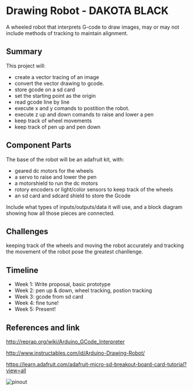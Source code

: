# Drawing Robot - DAKOTA BLACK

A wheeled robot that interprets G-code to draw images, may or may not include methods of tracking to maintain alignment. 

## Summary

This project will:
- create a vector tracing of an image
- convert the vector drawing to gcode.
- store gcode on a sd card 
- set the starting point as the origin
- read gcode line by line
- execute x and y comands to postition the robot.
- execute z up and down comands to raise and lower a pen 
- keep track of wheel movements
- keep track of pen up and pen down 


## Component Parts

The base of the robot will be an adafruit kit, with:
- geared dc motors for the wheels
- a servo to raise and lower the pen
- a motorshield to run the dc motors
- rotory encoders or light/color sensors to keep track of the wheels
- an sd card and sdcard shield to store the Gcode


Include what types of inputs/outputs/data it will use, and a block diagram showing how all those pieces are connected.

## Challenges

keeping track of the wheels and moving the robot accurately and tracking the movement of the robot pose the greatest chanllenge.

## Timeline

- Week 1: Write proposal, basic prototype
- Week 2: pen up & down, wheel tracking, postion tracking
- Week 3: gcode from sd card 
- Week 4: fine tune!
- Week 5: Present!

## References and link
 
  http://reprap.org/wiki/Arduino_GCode_Interpreter
  
  http://www.instructables.com/id/Arduino-Drawing-Robot/
  
  https://learn.adafruit.com/adafruit-micro-sd-breakout-board-card-tutorial?view=all
  
 ![pinout](pinout.png)
